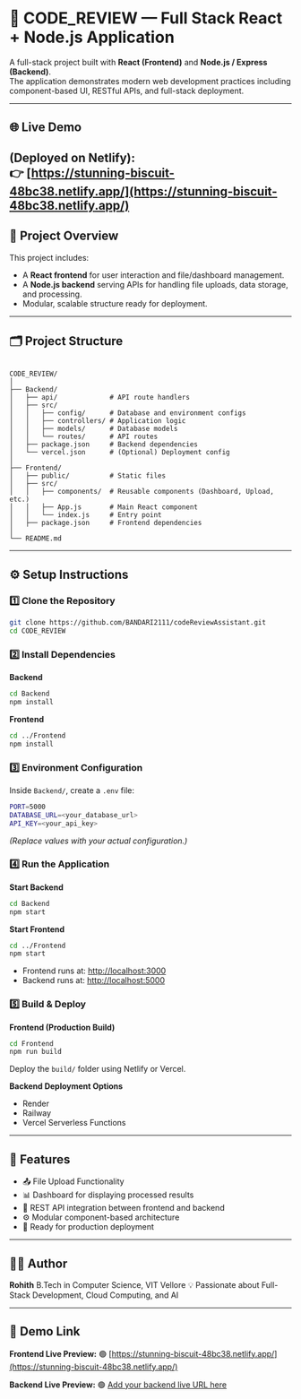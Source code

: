 # 🚀 CODE_REVIEW — Full Stack React + Node.js Application

A full-stack project built with **React (Frontend)** and **Node.js / Express (Backend)**.  
The application demonstrates modern web development practices including component-based UI, RESTful APIs, and full-stack deployment.

---

## 🌐 Live Demo

**(Deployed on Netlify):**  
👉 [https://stunning-biscuit-48bc38.netlify.app/](https://stunning-biscuit-48bc38.netlify.app/)
---

## 🧩 Project Overview

This project includes:  
- A **React frontend** for user interaction and file/dashboard management.  
- A **Node.js backend** serving APIs for handling file uploads, data storage, and processing.  
- Modular, scalable structure ready for deployment.

---

## 🗂️ Project Structure

```

CODE_REVIEW/
│
├── Backend/
│   ├── api/             # API route handlers
│   ├── src/
│   │   ├── config/      # Database and environment configs
│   │   ├── controllers/ # Application logic
│   │   ├── models/      # Database models
│   │   └── routes/      # API routes
│   ├── package.json     # Backend dependencies
│   └── vercel.json      # (Optional) Deployment config
│
├── Frontend/
│   ├── public/          # Static files
│   ├── src/
│   │   ├── components/  # Reusable components (Dashboard, Upload, etc.)
│   │   ├── App.js       # Main React component
│   │   └── index.js     # Entry point
│   ├── package.json     # Frontend dependencies
│
└── README.md

````

---

## ⚙️ Setup Instructions

### 1️⃣ Clone the Repository
```bash
git clone https://github.com/BANDARI2111/codeReviewAssistant.git
cd CODE_REVIEW
````

### 2️⃣ Install Dependencies

**Backend**

```bash
cd Backend
npm install
```

**Frontend**

```bash
cd ../Frontend
npm install
```

### 3️⃣ Environment Configuration

Inside `Backend/`, create a `.env` file:

```bash
PORT=5000
DATABASE_URL=<your_database_url>
API_KEY=<your_api_key>
```

*(Replace values with your actual configuration.)*

### 4️⃣ Run the Application

**Start Backend**

```bash
cd Backend
npm start
```

**Start Frontend**

```bash
cd ../Frontend
npm start
```

* Frontend runs at: [http://localhost:3000](http://localhost:3000)
* Backend runs at: [http://localhost:5000](http://localhost:5000)

### 5️⃣ Build & Deploy

**Frontend (Production Build)**

```bash
cd Frontend
npm run build
```

Deploy the `build/` folder using Netlify or Vercel.

**Backend Deployment Options**

* Render
* Railway
* Vercel Serverless Functions

---

## 🧠 Features

* 📤 File Upload Functionality
* 📊 Dashboard for displaying processed results
* 🔗 REST API integration between frontend and backend
* ⚙️ Modular component-based architecture
* 🧱 Ready for production deployment

---



## 👩‍💻 Author

**Rohith**
B.Tech in Computer Science, VIT Vellore
💡 Passionate about Full-Stack Development, Cloud Computing, and AI

---

## 📸 Demo Link

**Frontend Live Preview:**
🟢 [https://stunning-biscuit-48bc38.netlify.app/](https://stunning-biscuit-48bc38.netlify.app/)

**Backend Live Preview:**
🟢 [Add your backend live URL here](#)


